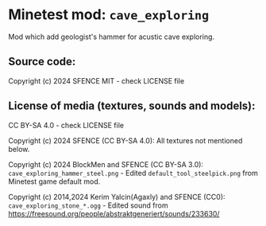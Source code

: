 Minetest mod: `cave_exploring`
=============================
Mod which add geologist's hammer for acustic cave exploring.

Source code:
-----------------------
Copyright (c) 2024 SFENCE
MIT - check LICENSE file

License of media (textures, sounds and models):
-----------------------------------------------
CC BY-SA 4.0 - check LICENSE file

Copyright (c) 2024 SFENCE (CC BY-SA 4.0):
All textures not mentioned below.

Copyright (c) 2024 BlockMen and SFENCE (CC BY-SA 3.0):
	`cave_exploring_hammer_steel.png` - Edited `default_tool_steelpick.png` from Minetest game default mod.

Copyright (c) 2014,2024 Kerim Yalcin(Agaxly) and SFENCE (CC0):
	`cave_exploring_stone_*.ogg` - Edited sound from https://freesound.org/people/abstraktgeneriert/sounds/233630/
